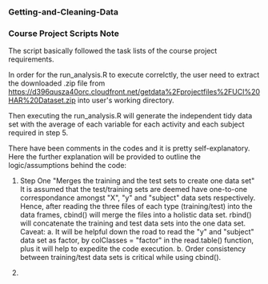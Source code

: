 ### Getting-and-Cleaning-Data
###   Course Project Scripts Note
  The script basically followed the task lists of the course project requirements. 
  
  In order for the run_analysis.R to execute correlctly, the user need to extract the downloaded .zip file from https://d396qusza40orc.cloudfront.net/getdata%2Fprojectfiles%2FUCI%20HAR%20Dataset.zip into user's working directory.
  
  Then executing the run_analysis.R will generate the independent tidy data set with the average of each variable for each activity and each subject required in step 5.
  
  There have been comments in the codes and it is pretty self-explanatory. Here the further explanation will be provided to outline the logic/assumptions behind the code:
  
  1. Step One "Merges the training and the test sets to create one data set"
      It is assumed that the test/training sets are deemed have one-to-one correspondance amongst "X", "y" and "subject" data     sets respectively. Hence, after reading the three files of each type (training/test) into the data frames, cbind() will         merge the files into a holistic data set. 
      rbind() will concatenate the training and test data sets into the one data set.
      Caveat: a. It will be helpful down the road to read the "y" and "subject" data set as factor, by colClasses = "factor" in               the read.table() function, plus it will help to expedite the code execution.
              b. Order consistency between training/test data sets is critical while using cbind(). 

  2. 

